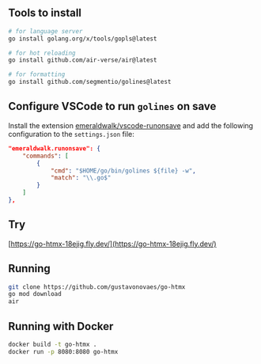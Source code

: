 
## Tools to install

```bash
# for language server
go install golang.org/x/tools/gopls@latest 

# for hot reloading
go install github.com/air-verse/air@latest 

# for formatting
go install github.com/segmentio/golines@latest 
```

## Configure VSCode to run `golines` on save

Install the extension [emeraldwalk/vscode-runonsave](https://github.com/emeraldwalk/vscode-runonsave) and add the following configuration to the `settings.json` file:

```json
"emeraldwalk.runonsave": {
    "commands": [
        {
            "cmd": "$HOME/go/bin/golines ${file} -w",
            "match": "\\.go$"
        }
    ]
},
```

## Try

[https://go-htmx-18ejig.fly.dev/](https://go-htmx-18ejig.fly.dev/)

## Running

```bash
git clone https://github.com/gustavonovaes/go-htmx
go mod download
air
```

## Running with Docker

```bash
docker build -t go-htmx .
docker run -p 8080:8080 go-htmx
```
